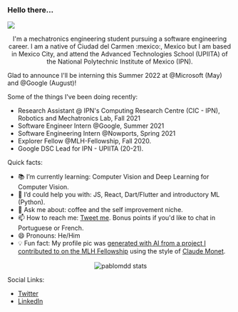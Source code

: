 ### Hello there...
![](https://komarev.com/ghpvc/?username=pablomdd)
<p align="center">I'm a mechatronics engineering student pursuing a software engineering career. I am a native of Ciudad del Carmen :mexico:, Mexico but I am based in Mexico City, and attend the Advanced Technologies School (UPIITA) of the National Polytechnic Institute of Mexico (IPN).</p>

Glad to announce I'll be interning this Summer 2022 at @Microsoft (May) and @Google (August)!

Some of the things I've been doing recently:

- Research Assistant @ IPN's Computing Research Centre (CIC - IPN), Robotics and Mechatronics Lab, Fall 2021
- Software Engineer Intern @Google, Summer 2021
- Software Engineering Intern @Nowports, Spring 2021
- Explorer Fellow @MLH-Fellowship, Fall 2020.
- Google DSC Lead for IPN - UPIITA (20-21).

Quick facts:
- 📚 I’m currently learning: Computer Vision and Deep Learning for Computer Vision.
- 🤔 I’d could help you with: JS, React, Dart/Flutter and introductory ML (Python).
- 💬 Ask me about: coffee and the self improvement niche.
- 📫 How to reach me: <a href="https://twitter.com/Pablo_MDD">Tweet me</a>. Bonus points if you'd like to chat in Portuguese or French.
- 😄 Pronouns: He/Him
- 💡 Fun fact: My profile pic was [generated with AI from a project I contributed to on the MLH Fellowship](https://github.com/MLH-Fellowship/neuro-art) using the style of [Claude Monet](https://www.wikiart.org/es/claude-monet).
<p style="text-align:center;">&nbsp;<img align="center" src="https://github-readme-stats.vercel.app/api?username=pablomdd&show_icons=true" alt="pablomdd stats" /></p>

Social Links:
- <a href="https://twitter.com/Pablo_MDD">Twitter</a>
- <a href="https://www.linkedin.com/in/pablodominguezduran/">LinkedIn</a>
